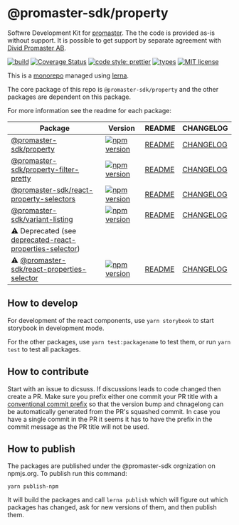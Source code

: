 # @promaster-sdk/property

Softwre Development Kit for [promaster](https://promaster.se). The the code is provided as-is without support. It is possible to get support by separate agreement with [Divid Promaster AB](https://promaster.se).

[![build][build-image]][build-url]
[![Coverage Status][codecov-image]][codecov-url]
[![code style: prettier][prettier-image]][prettier-url]
[![types][types-image]][types-url]
[![MIT license][license-image]][license-url]

This is a [monorepo](https://medium.com/@maoberlehner/monorepos-in-the-wild-33c6eb246cb9) managed using [lerna](https://lernajs.io/).

The core package of this repo is `@promaster-sdk/property` and the other packages are dependent on this package.

For more information see the readme for each package:

| Package                                                                                  | Version                        | README                                                 | CHANGELOG                                                    |
| ---------------------------------------------------------------------------------------- | ------------------------------ | ------------------------------------------------------ | ------------------------------------------------------------ |
| [@promaster-sdk/property](packages/property)                                             | [![npm version][i-p]][u-p]     | [README](packages/property/README.md)                  | [CHANGELOG](packages/property/CHANGELOG.md)                  |
| [@promaster-sdk/property-filter-pretty](packages/property-filter-pretty)                 | [![npm version][i-pfp]][u-pfp] | [README](packages/property-filter-pretty/README.md)    | [CHANGELOG](packages/property-filter-pretty/CHANGELOG.md)    |
| [@promaster-sdk/react-property-selectors](packages/react-property-selectors)             | [![npm version][i-rps]][u-rps] | [README](packages/react-property-selectors/README.md)  | [CHANGELOG](packages/react-property-selectors/CHANGELOG.md)  |
| [@promaster-sdk/variant-listing](packages/variant-listing)                               | [![npm version][i-vl]][u-vl]   | [README](packages/variant-listing/README.md)           | [CHANGELOG](packages/variant-listing/CHANGELOG.md)           |
| :warning: Deprecated (see [deprecated-react-properties-selector](https://github.com/promaster-sdk/property/tree/deprecated-react-properties-selector))                                                           |                                |                                                        |                                                              |
| :warning: [@promaster-sdk/react-properties-selector](packages/react-properties-selector) | [![npm version][i-rp]][u-rp]   | [README](https://github.com/promaster-sdk/property/tree/deprecated-react-properties-selector/packages/react-properties-selector/README.md) | [CHANGELOG](https://github.com/promaster-sdk/property/tree/deprecated-react-properties-selector/packages/react-properties-selector/CHANGELOG.md) |

## How to develop

For development of the react components, use `yarn storybook` to start storybook in development mode.

For the other packages, use `yarn test:packagename` to test them, or run `yarn test` to test all packages.

## How to contribute

Start with an issue to dicsuss. If discussions leads to code changed then create a PR. Make sure you prefix either one commit your PR title with a [conventional commit prefix](https://github.com/commitizen/conventional-commit-types/blob/master/index.json) so that the version bump and chnagelong can be automatically generated from the PR's squashed commit. In case you have a single commit in the PR it seems it has to have the prefix in the commit message as the PR title will not be used.

## How to publish

The packages are published under the @promaster-sdk orgnization on npmjs.org. To publish run this command:

```
yarn publish-npm
```

It will build the packages and call `lerna publish` which will figure out which packages has changed, ask for new versions of them, and then publish them.

[build-image]: https://github.com/promaster-sdk/property/workflows/Build/badge.svg
[build-url]: https://github.com/promaster-sdk/property/actions?query=workflow%3ABuild+branch%3Amaster
[codecov-image]: https://codecov.io/gh/promaster-sdk/property/branch/master/graph/badge.svg
[codecov-url]: https://codecov.io/gh/promaster-sdk/property
[prettier-image]: https://img.shields.io/badge/code_style-prettier-ff69b4.svg?style=flat
[prettier-url]: https://github.com/prettier/prettier
[types-image]: https://img.shields.io/npm/types/scrub-js.svg
[types-url]: https://www.typescriptlang.org/
[license-image]: https://img.shields.io/github/license/promaster-sdk/property.svg?style=flat
[license-url]: https://opensource.org/licenses/MIT
[i-p]: https://img.shields.io/npm/v/@promaster-sdk/property.svg?style=flat
[u-p]: https://www.npmjs.com/package/@promaster-sdk/property
[i-pfp]: https://img.shields.io/npm/v/@promaster-sdk/property-filter-pretty.svg?style=flat
[u-pfp]: https://www.npmjs.com/package/@promaster-sdk/property-filter-pretty
[i-rps]: https://img.shields.io/npm/v/@promaster-sdk/react-property-selectors.svg?style=flat
[u-rps]: https://www.npmjs.com/package/@promaster-sdk/react-property-selectors
[i-rp]: https://img.shields.io/npm/v/@promaster-sdk/react-properties-selector.svg?style=flat
[u-rp]: https://www.npmjs.com/package/@promaster-sdk/react-properties-selector
[i-vl]: https://img.shields.io/npm/v/@promaster-sdk/variant-listing.svg?style=flat
[u-vl]: https://www.npmjs.com/package/@promaster-sdk/variant-listing
